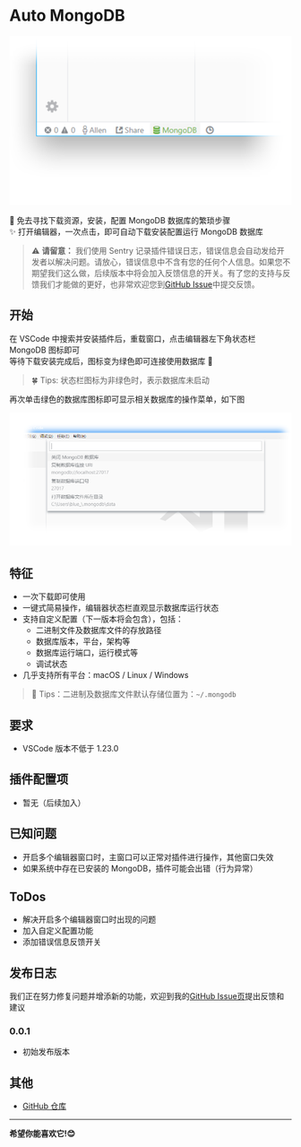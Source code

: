 # Auto MongoDB

![预览](asset/status_bar.png)

&#x1F44B; 免去寻找下载资源，安装，配置 MongoDB 数据库的繁琐步骤  
&#x2728; 打开编辑器，一次点击，即可自动下载安装配置运行 MongoDB 数据库

> &#x26A0; **请留意：** 我们使用 Sentry 记录插件错误日志，错误信息会自动发给开发者以解决问题。请放心，错误信息中不含有您的任何个人信息。如果您不期望我们这么做，后续版本中将会加入反馈信息的开关。有了您的支持与反馈我们才能做的更好，也非常欢迎您到[GitHub Issue](https://github.com/BlueSky1997AL/mongodb-vscode-ext/issues)中提交反馈。

## 开始

在 VSCode 中搜索并安装插件后，重载窗口，点击编辑器左下角状态栏 MongoDB 图标即可  
等待下载安装完成后，图标变为绿色即可连接使用数据库 &#x1F680;  
> &#x1F340; Tips: 状态栏图标为非绿色时，表示数据库未启动

再次单击绿色的数据库图标即可显示相关数据库的操作菜单，如下图

![主菜单](asset/main_menu.png)

## 特征

  + 一次下载即可使用
  + 一键式简易操作，编辑器状态栏直观显示数据库运行状态
  + 支持自定义配置（下一版本将会包含），包括：
    - 二进制文件及数据库文件的存放路径
    - 数据库版本，平台，架构等
    - 数据库运行端口，运行模式等
    - 调试状态
  + 几乎支持所有平台：macOS / Linux / Windows

  > &#x1F43E; Tips：二进制及数据库文件默认存储位置为：`~/.mongodb`

## 要求

  + VSCode 版本不低于 1.23.0

## 插件配置项

  + 暂无（后续加入）

## 已知问题

  + 开启多个编辑器窗口时，主窗口可以正常对插件进行操作，其他窗口失效
  + 如果系统中存在已安装的 MongoDB，插件可能会出错（行为异常）

## ToDos

  + 解决开启多个编辑器窗口时出现的问题
  + 加入自定义配置功能
  + 添加错误信息反馈开关

## 发布日志

我们正在努力修复问题并增添新的功能，欢迎到我的[GitHub Issue页](https://github.com/BlueSky1997AL/mongodb-vscode-ext/issues)提出反馈和建议

### 0.0.1

  + 初始发布版本

## 其他

  + [GitHub 仓库](https://github.com/BlueSky1997AL/mongodb-vscode-ext)

-----------------------------------------------------------------------------------------------------------

**希望你能喜欢它!&#x1F60A;**
